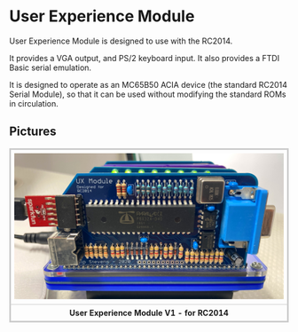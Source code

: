# User Experience Module

User Experience Module is designed to use with the RC2014.

It provides a VGA output, and PS/2 keyboard input. It also provides a FTDI Basic serial emulation.

It is designed to operate as an MC65B50 ACIA device (the standard RC2014 Serial Module), so that it can be used without modifying the standard ROMs in circulation.

## Pictures

<div>
<table style="border: 2px solid #cccccc;">
<tbody>
<tr>
<td style="border: 1px solid #cccccc; padding: 6px;"><a href="https://raw.githubusercontent.com/feilipu/ux_module/main/docs/RC2014%20UX%20MODULE%20IRL.JPG" target="_blank"><img src="https://raw.githubusercontent.com/feilipu/ux_module/main/docs/RC2014%20UX%20MODULE%20IRL.JPG"/></a></td>
</tr>
<tr>
<th style="border: 1px solid #cccccc; padding: 6px;"><centre>User Experience Module V1 - for RC2014</center></th>
</tr>
</tbody>
</table>
</div>

